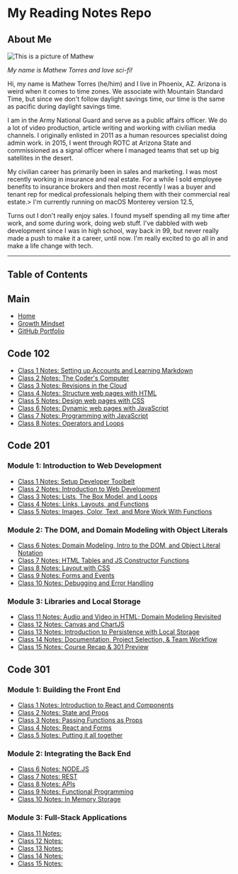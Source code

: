 # My Reading Notes Repo

## About Me

![This is a picture of Mathew](https://i.ibb.co/RYF2zv7/Mathew-Torres-web.jpg)

_My name is Mathew Torres and love sci-fi!_

Hi, my name is Mathew Torres (he/him) and I live in Phoenix, AZ.  Arizona is weird when it comes to time zones.  We associate with Mountain Standard Time, but since we don't follow daylight savings time, our time is the same as pacific during daylight savings time.

I am in the Army National Guard and serve as a public affairs officer. We do a lot of video production, article writing and working with civilian media channels. I originally enlisted in 2011 as a human resources specialist doing admin work. in 2015, I went through ROTC at Arizona State and commissioned as a signal officer where I managed teams that set up big satellites in the desert.

My civilian career has primarily been in sales and marketing.  I was most recently working in insurance and real estate. For a while I sold employee benefits to insurance brokers and then most recently I was a buyer and tenant rep for medical professionals helping them with their commercial real estate.> I'm currently running on macOS Monterey version 12.5,

Turns out I don't really enjoy sales.  I found myself spending all my time after work, and some during work, doing web stuff. I've dabbled with web development since I was in high school, way back in 99, but never really made a push to make it a career, until now.  I'm really excited to go all in and make a life change with tech.

***

## Table of Contents

## Main

- [Home](https://mtorres6739.github.io/reading-notes)
- [Growth Mindset](growthMindset)
- [GitHub Portfolio](https://github.com/mtorres6739)

## Code 102

- [Class 1 Notes: Setting up Accounts and Learning Markdown](class1)
- [Class 2 Notes: The Coder's Computer](class2)
- [Class 3 Notes: Revisions in the Cloud](class3)
- [Class 4 Notes: Structure web pages with HTML](class4)
- [Class 5 Notes: Design web pages with CSS](class5)
- [Class 6 Notes: Dynamic web pages with JavaScript](class6)
- [Class 7 Notes: Programming with JavaScript](class7)
- [Class 8 Notes: Operators and Loops](class8)

## Code 201

### Module 1: Introduction to Web Development

- [Class 1 Notes: Setup Developer Toolbelt](201class01)
- [Class 2 Notes: Introduction to Web Development](201class02)
- [Class 3 Notes: Lists, The Box Model, and Loops](201class03)
- [Class 4 Notes: Links, Layouts, and Functions](201class04)
- [Class 5 Notes: Images, Color, Text, and More Work With Functions](201class05)

### Module 2: The DOM, and Domain Modeling with Object Literals

- [Class 6 Notes: Domain Modeling, Intro to the DOM, and Object Literal Notation](201class06)
- [Class 7 Notes: HTML Tables and JS Constructor Functions](201class07)
- [Class 8 Notes: Layout with CSS](201class08)
- [Class 9 Notes: Forms and Events](201class09)
- [Class 10 Notes: Debugging and Error Handling](201class10)

### Module 3: Libraries and Local Storage

- [Class 11 Notes: Audio and Video in HTML; Domain Modeling Revisited](201class11)
- [Class 12 Notes: Canvas and ChartJS](201class12)
- [Class 13 Notes: Introduction to Persistence with Local Storage](201class13)
- [Class 14 Notes: Documentation, Project Selection, & Team Workflow](201class14)
- [Class 15 Notes: Course Recap & 301 Preview](https://mtorres6739.github.io/reading-notes)

## Code 301

### Module 1: Building the Front End

- [Class 1 Notes: Introduction to React and Components](301class01)
- [Class 2 Notes: State and Props](301class02)
- [Class 3 Notes: Passing Functions as Props](301class03)
- [Class 4 Notes: React and Forms](301class04)
- [Class 5 Notes: Putting it all together](301class05)

### Module 2: Integrating the Back End

- [Class 6 Notes: NODE.JS](301class06)
- [Class 7 Notes: REST](301class07)
- [Class 8 Notes: APIs](301class08)
- [Class 9 Notes: Functional Programming](301class09)
- [Class 10 Notes: In Memory Storage](301class10)

### Module 3: Full-Stack Applications

- [Class 11 Notes:](https://mtorres6739.github.io/reading-notes)
- [Class 12 Notes:](https://mtorres6739.github.io/reading-notes)
- [Class 13 Notes:](https://mtorres6739.github.io/reading-notes)
- [Class 14 Notes:](https://mtorres6739.github.io/reading-notes)
- [Class 15 Notes:](https://mtorres6739.github.io/reading-notes)
